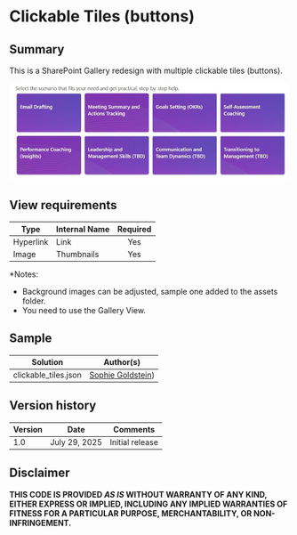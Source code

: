 # Clickable Tiles (buttons)
## Summary
This is a SharePoint Gallery redesign with multiple clickable tiles (buttons).

<img src="./asset/screenshot.jpg" width="750"/>

## View requirements

|Type               |Internal Name|Required|
|-------------------|-------------|:------:|
|Hyperlink          |Link         |Yes     |
|Image              |Thumbnails   |Yes     |

*Notes: 
- Background images can be adjusted, sample one added to the assets folder.
- You need to use the Gallery View.


## Sample

Solution|Author(s)
--------|---------
clickable_tiles.json | [Sophie Goldstein]([https://github.com/tecchan1107](https://github.com/Sophiegold)))

## Version history

Version |Date              |Comments
--------|------------------|--------------------------------
1.0     |July 29, 2025     |Initial release

## Disclaimer
**THIS CODE IS PROVIDED *AS IS* WITHOUT WARRANTY OF ANY KIND, EITHER EXPRESS OR IMPLIED, INCLUDING ANY IMPLIED WARRANTIES OF FITNESS FOR A PARTICULAR PURPOSE, MERCHANTABILITY, OR NON-INFRINGEMENT.**

